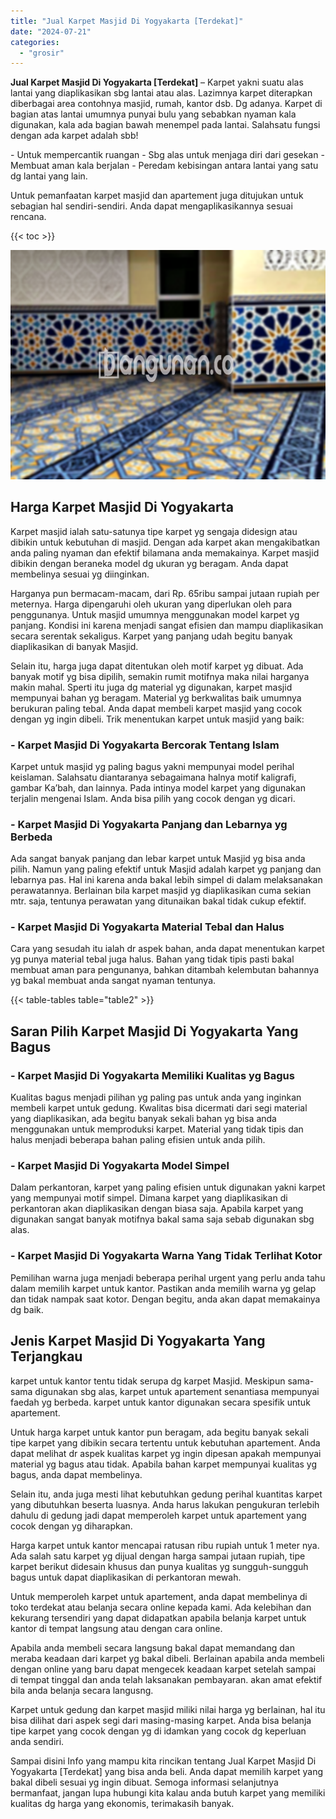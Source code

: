 ```yaml
---
title: "Jual Karpet Masjid Di Yogyakarta [Terdekat]"
date: "2024-07-21"
categories: 
  - "grosir"
---
```


**Jual Karpet Masjid Di Yogyakarta \[Terdekat\]** – Karpet yakni suatu alas lantai yang diaplikasikan sbg lantai atau alas. Lazimnya karpet diterapkan diberbagai area contohnya masjid, rumah, kantor dsb. Dg adanya. Karpet di bagian atas lantai umumnya punyai bulu yang sebabkan nyaman kala digunakan, kala ada bagian bawah menempel pada lantai. Salahsatu fungsi dengan ada karpet adalah sbb!

\- Untuk mempercantik ruangan - Sbg alas untuk menjaga diri dari gesekan - Membuat aman kala berjalan - Peredam kebisingan antara lantai yang satu dg lantai yang lain.

Untuk pemanfaatan karpet masjid dan apartement juga ditujukan untuk sebagian hal sendiri-sendiri. Anda dapat mengaplikasikannya sesuai rencana.

{{< toc >}}

![Jual Karpet Masjid Di Yogyakarta [Terdekat]](/images/grosir-karpet-murah-44.png)

## Harga Karpet Masjid Di Yogyakarta

Karpet masjid ialah satu-satunya tipe karpet yg sengaja didesign atau dibikin untuk kebutuhan di masjid. Dengan ada karpet akan mengakibatkan anda paling nyaman dan efektif bilamana anda memakainya. Karpet masjid dibikin dengan beraneka model dg ukuran yg beragam. Anda dapat membelinya sesuai yg diinginkan.

Harganya pun bermacam-macam, dari Rp. 65ribu sampai jutaan rupiah per meternya. Harga dipengaruhi oleh ukuran yang diperlukan oleh para penggunanya. Untuk masjid umumnya menggunakan model karpet yg panjang. Kondisi ini karena menjadi sangat efisien dan mampu diaplikasikan secara serentak sekaligus. Karpet yang panjang udah begitu banyak diaplikasikan di banyak Masjid.

Selain itu, harga juga dapat ditentukan oleh motif karpet yg dibuat. Ada banyak motif yg bisa dipilih, semakin rumit motifnya maka nilai harganya makin mahal. Sperti itu juga dg material yg digunakan, karpet masjid mempunyai bahan yg beragam. Material yg berkwalitas baik umumnya berukuran paling tebal. Anda dapat membeli karpet masjid yang cocok dengan yg ingin dibeli. Trik menentukan karpet untuk masjid yang baik:

### \- Karpet Masjid Di Yogyakarta Bercorak Tentang Islam

Karpet untuk masjid yg paling bagus yakni mempunyai model perihal keislaman. Salahsatu diantaranya sebagaimana halnya motif kaligrafi, gambar Ka’bah, dan lainnya. Pada intinya model karpet yang digunakan terjalin mengenai Islam. Anda bisa pilih yang cocok dengan yg dicari.

### \- Karpet Masjid Di Yogyakarta Panjang dan Lebarnya yg Berbeda

Ada sangat banyak panjang dan lebar karpet untuk Masjid yg bisa anda pilih. Namun yang paling efektif untuk Masjid adalah karpet yg panjang dan lebarnya pas. Hal ini karena anda bakal lebih simpel di dalam melaksanakan perawatannya. Berlainan bila karpet masjid yg diaplikasikan cuma sekian mtr. saja, tentunya perawatan yang ditunaikan bakal tidak cukup efektif.

### \- Karpet Masjid Di Yogyakarta Material Tebal dan Halus

Cara yang sesudah itu ialah dr aspek bahan, anda dapat menentukan karpet yg punya material tebal juga halus. Bahan yang tidak tipis pasti bakal membuat aman para pengunanya, bahkan ditambah kelembutan bahannya yg bakal membuat anda sangat nyaman tentunya.

{{< table-tables table="table2" >}}

## Saran Pilih Karpet Masjid Di Yogyakarta Yang Bagus

### \- Karpet Masjid Di Yogyakarta Memiliki Kualitas yg Bagus

Kualitas bagus menjadi pilihan yg paling pas untuk anda yang inginkan membeli karpet untuk gedung. Kwalitas bisa dicermati dari segi material yang diaplikasikan, ada begitu banyak sekali bahan yg bisa anda menggunakan untuk memproduksi karpet. Material yang tidak tipis dan halus menjadi beberapa bahan paling efisien untuk anda pilih.

### \- Karpet Masjid Di Yogyakarta Model Simpel

Dalam perkantoran, karpet yang paling efisien untuk digunakan yakni karpet yang mempunyai motif simpel. Dimana karpet yang diaplikasikan di perkantoran akan diaplikasikan dengan biasa saja. Apabila karpet yang digunakan sangat banyak motifnya bakal sama saja sebab digunakan sbg alas.

### \- Karpet Masjid Di Yogyakarta Warna Yang Tidak Terlihat Kotor

Pemilihan warna juga menjadi beberapa perihal urgent yang perlu anda tahu dalam memilih karpet untuk kantor. Pastikan anda memilih warna yg gelap dan tidak nampak saat kotor. Dengan begitu, anda akan dapat memakainya dg baik.

## Jenis Karpet Masjid Di Yogyakarta Yang Terjangkau

karpet untuk kantor tentu tidak serupa dg karpet Masjid. Meskipun sama-sama digunakan sbg alas, karpet untuk apartement senantiasa mempunyai faedah yg berbeda. karpet untuk kantor digunakan secara spesifik untuk apartement.

Untuk harga karpet untuk kantor pun beragam, ada begitu banyak sekali tipe karpet yang dibikin secara tertentu untuk kebutuhan apartement. Anda dapat melihat dr aspek kualitas karpet yg ingin dipesan apakah mempunyai material yg bagus atau tidak. Apabila bahan karpet mempunyai kualitas yg bagus, anda dapat membelinya.

Selain itu, anda juga mesti lihat kebutuhkan gedung perihal kuantitas karpet yang dibutuhkan beserta luasnya. Anda harus lakukan pengukuran terlebih dahulu di gedung jadi dapat memperoleh karpet untuk apartement yang cocok dengan yg diharapkan.

Harga karpet untuk kantor mencapai ratusan ribu rupiah untuk 1 meter nya. Ada salah satu karpet yg dijual dengan harga sampai jutaan rupiah, tipe karpet berikut didesain khusus dan punya kualitas yg sungguh-sungguh bagus untuk dapat diaplikasikan di perkantoran mewah.

Untuk memperoleh karpet untuk apartement, anda dapat membelinya di toko terdekat atau belanja secara online kepada kami. Ada kelebihan dan kekurang tersendiri yang dapat didapatkan apabila belanja karpet untuk kantor di tempat langsung atau dengan cara online.

Apabila anda membeli secara langsung bakal dapat memandang dan meraba keadaan dari karpet yg bakal dibeli. Berlainan apabila anda membeli dengan online yang baru dapat mengecek keadaan karpet setelah sampai di tempat tinggal dan anda telah laksanakan pembayaran. akan amat efektif bila anda belanja secara langusng.

Karpet untuk gedung dan karpet masjid miliki nilai harga yg berlainan, hal itu bisa dilihat dari aspek segi dari masing-masing karpet. Anda bisa belanja tipe karpet yang cocok dengan yg di idamkan yang cocok dg keperluan anda sendiri.

Sampai disini Info yang mampu kita rincikan tentang Jual Karpet Masjid Di Yogyakarta \[Terdekat\] yang bisa anda beli. Anda dapat memilih karpet yang bakal dibeli sesuai yg ingin dibuat. Semoga informasi selanjutnya bermanfaat, jangan lupa hubungi kita kalau anda butuh karpet yang memiliki kualitas dg harga yang ekonomis, terimakasih banyak.
